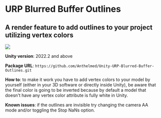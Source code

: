 # URP Blurred Buffer Outlines
## A render feature to add outlines to your project utilizing vertex colors 

![](https://github.com/Anthelmed/Unity-URP-Blurred-Buffer-Outlines/blob/main/Preview.gif)

**Unity version**: 2022.2 and above

**Package URL**: ``` https://github.com/Anthelmed/Unity-URP-Blurred-Buffer-Outlines.git ```

**How to**: to make it work you have to add vertex colors to your model by yourself (either in your 3D software or directly inside Unity), be aware that the final color is going to be inverted because by default a model that doesn't have any vertex color attribute is fully white in Unity.

**Known issues**: if the outlines are invisible try changing the camera AA mode and/or toggling the Stop NaNs option.

